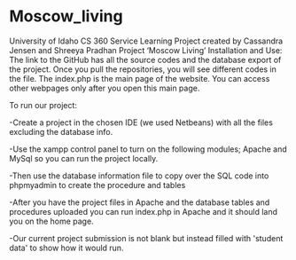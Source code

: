 # Moscow_living
University of Idaho CS 360 Service Learning Project created by Cassandra Jensen and Shreeya Pradhan
Project ‘Moscow Living’ Installation and Use:
The link to the GitHub has all the source codes and the database export of the project. Once you pull the repositories, you will see different codes in the file. The index.php is the main page of the website. You can access other webpages only after you open this main page.

To run our project:

-Create a project in the chosen IDE (we used Netbeans) with all the files excluding the database info. 

-Use the xampp control panel to turn on the following modules; Apache and MySql so you can run the project locally. 

-Then use the database information file to copy over the SQL code into phpmyadmin to create the procedure and tables

-After you have the project files in Apache and the database tables and procedures uploaded you can run index.php in Apache and it should land you on the home page. 

-Our current project submission is not blank but instead filled with 'student data' to show how it would run. 
